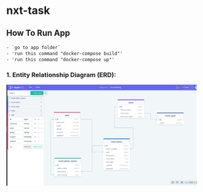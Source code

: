 # nxt-task


## How To Run App 

    - `go to app folder`
    - 'run this command "docker-compose build"'
    - 'run this command "docker-compose up"'



### 1. Entity Relationship Diagram (ERD):
![alt erd](https://github.com/ehapsamy0/nxt-task/blob/main/erd/digram.jpeg)